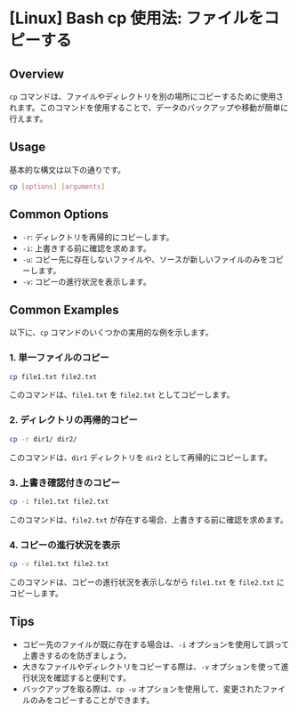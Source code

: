 # [Linux] Bash cp 使用法: ファイルをコピーする

## Overview
`cp` コマンドは、ファイルやディレクトリを別の場所にコピーするために使用されます。このコマンドを使用することで、データのバックアップや移動が簡単に行えます。

## Usage
基本的な構文は以下の通りです。

```bash
cp [options] [arguments]
```

## Common Options
- `-r`: ディレクトリを再帰的にコピーします。
- `-i`: 上書きする前に確認を求めます。
- `-u`: コピー先に存在しないファイルや、ソースが新しいファイルのみをコピーします。
- `-v`: コピーの進行状況を表示します。

## Common Examples
以下に、`cp` コマンドのいくつかの実用的な例を示します。

### 1. 単一ファイルのコピー
```bash
cp file1.txt file2.txt
```
このコマンドは、`file1.txt` を `file2.txt` としてコピーします。

### 2. ディレクトリの再帰的コピー
```bash
cp -r dir1/ dir2/
```
このコマンドは、`dir1` ディレクトリを `dir2` として再帰的にコピーします。

### 3. 上書き確認付きのコピー
```bash
cp -i file1.txt file2.txt
```
このコマンドは、`file2.txt` が存在する場合、上書きする前に確認を求めます。

### 4. コピーの進行状況を表示
```bash
cp -v file1.txt file2.txt
```
このコマンドは、コピーの進行状況を表示しながら `file1.txt` を `file2.txt` にコピーします。

## Tips
- コピー先のファイルが既に存在する場合は、`-i` オプションを使用して誤って上書きするのを防ぎましょう。
- 大きなファイルやディレクトリをコピーする際は、`-v` オプションを使って進行状況を確認すると便利です。
- バックアップを取る際は、`cp -u` オプションを使用して、変更されたファイルのみをコピーすることができます。
